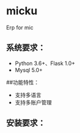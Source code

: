 # micku
Erp for mic

## 系统要求：
- Python 3.6+、Flask 1.0+
- Mysql 5.0+


##功能特性：
- 支持多语言
- 支持多账户管理

## 安装要求：

